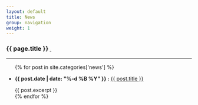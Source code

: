 ```yaml
---
layout: default
title: News
group: navigation
weight: 1
---
```


<h3>{{ page.title }} <a href="{{ site.baseurl }}feed.atom"><i class="fa fa-rss"></i>&nbsp;</a></h3>

***

<ul class="list-group">
  {% for post in site.categories['news'] %}
    <li class="list-group-item">
      <p>
        <strong>{{ post.date | date: "%-d %B %Y" }} :</strong>
        <a href="{{ site.baseurl }}{{ post.url }}">{{ post.title }}</a>
      </p>
      {{ post.excerpt }}
    </li>
  {% endfor %}
</ul>
